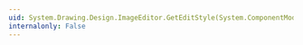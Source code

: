 ```yaml
---
uid: System.Drawing.Design.ImageEditor.GetEditStyle(System.ComponentModel.ITypeDescriptorContext)
internalonly: False
---
```


